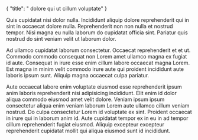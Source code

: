 {
  "title": " dolore qui ut cillum voluptate"
}

Quis cupidatat nisi dolor nulla. Incididunt aliquip dolore reprehenderit qui in sint in occaecat dolore nulla. Reprehenderit non non nulla et nostrud tempor. Nisi magna eu nulla laborum do cupidatat officia sint. Pariatur quis nostrud do sint veniam velit ut laborum dolor.

Ad ullamco cupidatat laborum consectetur. Occaecat reprehenderit et et ut. Commodo commodo consequat non Lorem amet ullamco magna ex fugiat id aute. Consequat in irure esse enim cillum labore occaecat magna Lorem. Est magna in minim velit commodo irure aute qui proident incididunt aute laboris ipsum sunt. Aliquip magna occaecat culpa pariatur.

Aute occaecat labore enim voluptate eiusmod esse reprehenderit ipsum anim laboris reprehenderit nisi adipisicing incididunt. Elit enim id dolor aliqua commodo eiusmod amet velit dolore. Veniam ipsum ipsum consectetur aliqua enim veniam laborum Lorem aute ullamco cillum veniam nostrud. Do culpa consectetur Lorem id voluptate ex sint. Proident occaecat in irure qui in laborum anim id. Aute cupidatat tempor ex in eu in ad tempor cillum reprehenderit fugiat eiusmod. Aliquip excepteur excepteur reprehenderit cupidatat mollit qui aliqua eiusmod sunt id incididunt.